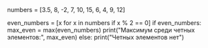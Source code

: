 numbers = [3.5, 8, -2, 7, 10, 15, 6, 4, 9, 12]

even_numbers = [x for x in numbers if x % 2 == 0]
if even_numbers:
    max_even = max(even_numbers)
    print("Максимум среди четных элементов:", max_even)
else:
    print("Четных элементов нет")
